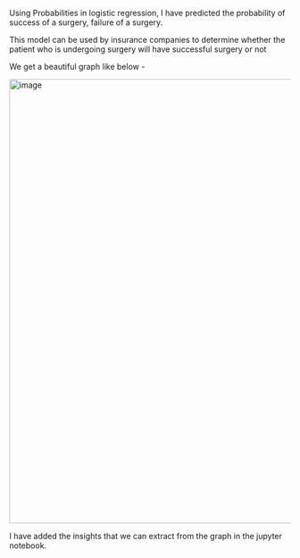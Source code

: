 Using Probabilities in logistic regression, I have predicted the probability of success of a surgery, failure of a surgery.

This model can be used by insurance companies to determine whether the patient who is undergoing surgery will have successful surgery or not

We get a beautiful graph like below -

<img width="795" alt="image" src="https://github.com/user-attachments/assets/d4eff5f2-63d2-44c8-bbda-48e290d27299">


I have added the insights that we can extract from the graph in the jupyter notebook.
